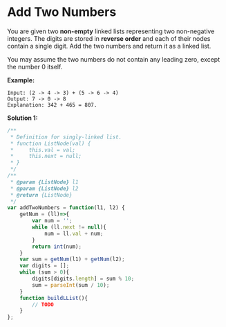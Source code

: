 # Add Two Numbers

You are given two **non-empty** linked lists representing two non-negative integers. The digits are stored in **reverse order** and each of their nodes contain a single digit. Add the two numbers and return it as a linked list.

You may assume the two numbers do not contain any leading zero, except the number 0 itself.

**Example:**
```
Input: (2 -> 4 -> 3) + (5 -> 6 -> 4)
Output: 7 -> 0 -> 8
Explanation: 342 + 465 = 807.
```

**Solution 1:**
```javascript
/**
 * Definition for singly-linked list.
 * function ListNode(val) {
 *     this.val = val;
 *     this.next = null;
 * }
 */
/**
 * @param {ListNode} l1
 * @param {ListNode} l2
 * @return {ListNode}
 */
var addTwoNumbers = function(l1, l2) {
    getNum = (ll)=>{
        var num = '';
        while (ll.next != null){
            num = ll.val + num;
        }
        return int(num);
    }
    var sum = getNum(l1) + getNum(l2);
    var digits = [];
    while (sum > 0){
        digits[digits.length] = sum % 10;
        sum = parseInt(sum / 10);
    }
    function buildLList(){
        // TODO
    }
};

```

